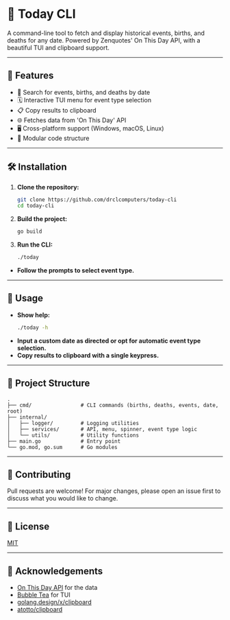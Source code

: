 # 📅 Today CLI

A command-line tool to fetch and display historical events, births, and deaths for any date. Powered by Zenquotes' On This Day API, with a beautiful TUI and clipboard support.

---

## 🚀 Features

- 🔎 Search for events, births, and deaths by date
- 🗓️ Interactive TUI menu for event type selection
- 📋 Copy results to clipboard
- 🌐 Fetches data from 'On This Day' API
- 🖥️ Cross-platform support (Windows, macOS, Linux)
- 🧩 Modular code structure

---

## 🛠️ Installation

1. **Clone the repository:**
   ```sh
   git clone https://github.com/drclcomputers/today-cli
   cd today-cli
   ```
2. **Build the project:**
   ```sh
   go build
   ```
3. **Run the CLI:**
   ```sh
   ./today
   ```
- **Follow the prompts to select event type.**

---

## 📝 Usage

- **Show help:**
  ```sh
  ./today -h
  ```
- **Input a custom date as directed or opt for automatic event type selection.**
- **Copy results to clipboard with a single keypress.**

---

## 📂 Project Structure

```
.
├── cmd/                # CLI commands (births, deaths, events, date, root)
├── internal/
│   ├── logger/         # Logging utilities
│   ├── services/       # API, menu, spinner, event type logic
│   └── utils/          # Utility functions
├── main.go             # Entry point
└── go.mod, go.sum      # Go modules
```

---

## 🤝 Contributing

Pull requests are welcome! For major changes, please open an issue first to discuss what you would like to change.

---

## 📜 License

[MIT](LICENSE)

---

## 🙏 Acknowledgements

- [On This Day API](https://today.zenquotes.io/) for the data
- [Bubble Tea](https://github.com/charmbracelet/bubbletea) for TUI
- [golang.design/x/clipboard](https://github.com/golang-design/clipboard)
- [atotto/clipboard](https://github.com/atotto/clipboard)
